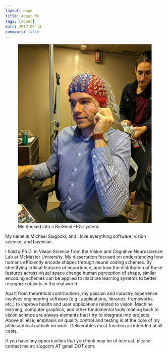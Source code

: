```yaml
---
layout: page
title: About Me
tags: [about]
date: 2017-06-14
comments: false
---
```

    
<figure>
    <a href="/assets/img/about_me.jpg"><img src="/assets/img/about_me.jpg"></a>
    <figcaption>Me hooked into a BioSemi EEG system.</figcaption>
</figure>

My name is Michael Slugocki, and I love everything software, vision science, and bayesian.

I hold a Ph.D. in Vision Science from the Vision and Cognitive Neuroscience Lab at McMaster University.  My dissertation focused on understanding how humans efficiently encode shapes through neural coding schemes. By identifying critical features of importance, and how the distribution of these features across visual space change human perception of shape, similar encoding schemes can be applied to machine learning systems to better recognize objects in the real world. 

Apart from theoretical contributions, my passion and industry experience involves engineering software (e.g., applications, libraries, frameworks, etc.) to improve health and user applications related to vision.  Machine learning, computer graphics, and other fundamental tools relating back to vision science are always elements that I try to integrate into projects.  Above all else, emphasis on quality control and testing is at the core of my philosophical outlook on work.  Deliverables must function as intended at all costs. 

If you have any opportunities that you think may be of interest, please contact me at: slugocm AT gmail DOT com. 